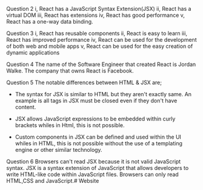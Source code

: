 Question 2
i, React has a JavaScript Syntax Extension(JSX)
ii, React has a virtual DOM
iii, React has extensions
iv, React has good performance
v, React has a one-way data binding.


Question 3
i, React has reusable components
ii, React is easy to learn
iii, React has improved performance
iv, React can be used for the development of both web and mobile apps
v, React can be used for the easy creation of dynamic applications



Question 4
The name of the Software Engineer that created React is Jordan Walke. The company that owns React is Facebook.


Question 5
The notable differences between HTML & JSX are;
 - The syntax for JSX is similar to HTML but they aren't exactly same. An example is all tags in JSX must be closed even if they don't have content.

 - JSX allows JavaScript expressions to be embedded within curly brackets whiles in Html, this is not possible.

 - Custom components in JSX can be defined and used within the UI whiles in HTML, this is not possible without the use of a templating engine or other similar technology.



Question 6
Browsers can't read JSX because it is not valid JavaScript syntax. JSX is a syntax extension of JavaScript that allows developers to write HTML-like code within JavaScript files. Browsers can only read HTML,CSS and JavaScript.# Website

